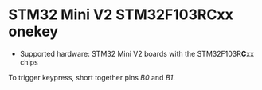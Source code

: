 # STM32 Mini V2 STM32F103RCxx onekey

* Supported hardware: STM32 Mini V2 boards with the STM32F103R**C**xx chips

To trigger keypress, short together pins *B0* and *B1*.
